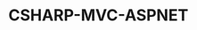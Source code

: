 # CSHARP-MVC-ASPNET
<blockquote class="imgur-embed-pub" lang="en" data-id="a/cyvov5b" data-context="false" ><a href="//imgur.com/a/cyvov5b"></a></blockquote><script async src="//s.imgur.com/min/embed.js" charset="utf-8"></script>

